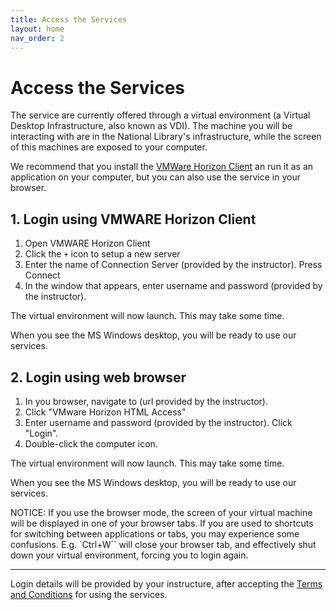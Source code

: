 ```yaml
---
title: Access the Services
layout: home
nav_order: 2
---
```


# Access the Services

The service are currently offered through a virtual environment (a Virtual Desktop Infrastructure, also known as VDI). The machine you will be interacting with are in the National Library's infrastructure, while the screen of this machines are exposed to your computer.

We recommend that you install the [VMWare Horizon Client](https://www.vmware.com/go/viewclients) an run it as an application on your computer, but you can also use the service in your browser.

## 1. Login using VMWARE Horizon Client

1. Open VMWARE Horizon Client
2. Click the `+` icon to setup a new server
3. Enter the name of Connection Server (provided by the instructor). Press Connect
4. In the window that appears, enter username and password (provided by the instructor).

The virtual environment will now launch. This may take some time.

When you see the MS Windows desktop, you will be ready to use our services.

## 2. Login using web browser

1. In you browser, navigate to (url provided by the instructor).
2. Click "VMware Horizon HTML Access"
3. Enter username and password (provided by the instructor). Click "Login".
4. Double-click the computer icon.

The virtual environment will now launch. This may take some time.

When you see the MS Windows desktop, you will be ready to use our services.

NOTICE: If you use the browser mode, the screen of your virtual machine will be displayed in one of your browser tabs. If you are used to shortcuts for switching between applications or tabs, you may experience some confusions. E.g. `Ctrl+W`` will close your browser tab, and effectively shut down your virtual environment, forcing you to login again.

----
Login details will be provided by your instructure, after accepting the [Terms and Conditions]() for using the services. 
